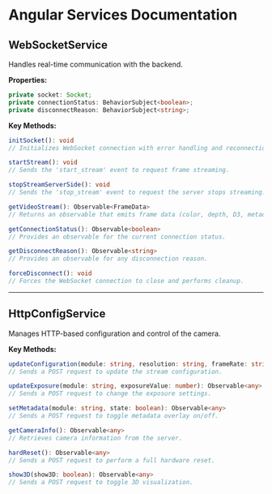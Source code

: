# Angular Services Documentation

## WebSocketService
Handles real-time communication with the backend.

**Properties:**
```typescript
private socket: Socket;
private connectionStatus: BehaviorSubject<boolean>;
private disconnectReason: BehaviorSubject<string>;
```

**Key Methods:**
```typescript
initSocket(): void
// Initializes WebSocket connection with error handling and reconnection logic.

startStream(): void
// Sends the 'start_stream' event to request frame streaming.

stopStreamServerSide(): void
// Sends the 'stop_stream' event to request the server stops streaming.

getVideoStream(): Observable<FrameData>
// Returns an observable that emits frame data (color, depth, D3, metadata).

getConnectionStatus(): Observable<boolean>
// Provides an observable for the current connection status.

getDisconnectReason(): Observable<string>
// Provides an observable for any disconnection reason.

forceDisconnect(): void
// Forces the WebSocket connection to close and performs cleanup.
```

---

## HttpConfigService
Manages HTTP-based configuration and control of the camera.

**Key Methods:**
```typescript
updateConfiguration(module: string, resolution: string, frameRate: string): Observable<any>
// Sends a POST request to update the stream configuration.

updateExposure(module: string, exposureValue: number): Observable<any>
// Sends a POST request to change the exposure settings.

setMetadata(module: string, state: boolean): Observable<any>
// Sends a POST request to toggle metadata overlay on/off.

getCameraInfo(): Observable<any>
// Retrieves camera information from the server.

hardReset(): Observable<any>
// Sends a POST request to perform a full hardware reset.

show3D(show3D: boolean): Observable<any>
// Sends a POST request to toggle 3D visualization.
```

